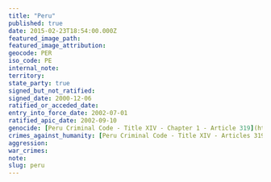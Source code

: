 ```yaml
---
title: "Peru"
published: true
date: 2015-02-23T18:54:00.000Z
featured_image_path:
featured_image_attribution:
geocode: PER
iso_code: PE
internal_note:
territory:
state_party: true
signed_but_not_ratified:
signed_date: 2000-12-06
ratified_or_acceded_date:
entry_into_force_date: 2002-07-01
ratified_apic_date: 2002-09-10
genocide: [Peru Criminal Code - Title XIV - Chapter 1 - Article 319](https://iccdb.hrlc.net/data/doc/364/)
crimes_against_humanity: [Peru Criminal Code - Title XIV - Articles 319-324](https://iccdb.hrlc.net/data/doc/364/)
aggression:
war_crimes:
note:
slug: peru
---
```

